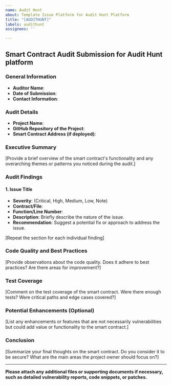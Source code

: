 ```yaml
---
name: Audit Hunt
about: Template Issue Platform for Audit Hunt Platform
title: "[AUDITHUNT]"
labels: audithunt
assignees: ''

---
```


## Smart Contract Audit Submission for Audit Hunt platform

### General Information
- **Auditor Name**:
- **Date of Submission**:
- **Contact Information**:

### Audit Details
- **Project Name**:
- **GitHub Repository of the Project**:
- **Smart Contract Address (if deployed)**:

### Executive Summary

[Provide a brief overview of the smart contract's functionality and any overarching themes or patterns you noticed during the audit.]

### Audit Findings

#### 1. Issue Title
- **Severity**: (Critical, High, Medium, Low, Note)
- **Contract/File**:
- **Function/Line Number**:
- **Description**: Briefly describe the nature of the issue.
- **Recommendation**: Suggest a potential fix or approach to address the issue.

[Repeat the section for each individual finding]

### Code Quality and Best Practices

[Provide observations about the code quality. Does it adhere to best practices? Are there areas for improvement?]

### Test Coverage

[Comment on the test coverage of the smart contract. Were there enough tests? Were critical paths and edge cases covered?]

### Potential Enhancements (Optional)

[List any enhancements or features that are not necessarily vulnerabilities but could add value or functionality to the smart contract.]

### Conclusion

[Summarize your final thoughts on the smart contract. Do you consider it to be secure? What are the main areas the project owner should focus on?]

---

**Please attach any additional files or supporting documents if necessary, such as detailed vulnerability reports, code snippets, or patches.**
